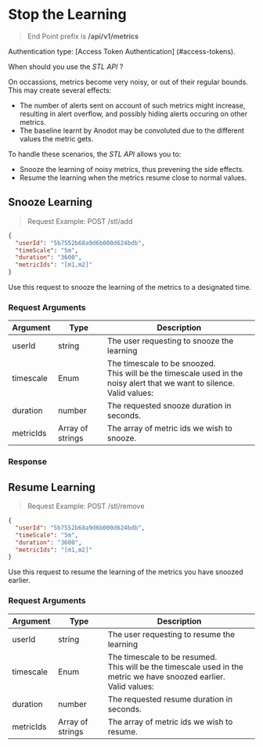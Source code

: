 # Stop the Learning

> End Point prefix is **/api/v1/metrics**

Authentication type: [Access Token Authentication] (#access-tokens).

When should you use the *STL API* ?

On occassions, metrics become very noisy, or out of their regular bounds. This may create several effects:</br>
* The number of alerts sent on account of such metrics might increase, resulting in alert overflow, and possibly hiding alerts occuring on other metrics.
* The baseline learnt by Anodot may be convoluted due to the different values the metric gets.

To handle these scenarios, the *STL API* allows you to:
* Snooze the learning of noisy metrics, thus prevening the side effects.
* Resume the learning when the metrics resume close to normal values.

## Snooze Learning

> Request Example: POST /stl/add

```json
{
  "userId": "5b7552b68a9d6b000d624bdb",
  "timeScale": "5m",
  "duration": "3600",
  "metricIds": "[m1,m2]"
}
```

Use this request to snooze the learning of the metrics to a designated time.

### Request Arguments

Argument | Type | Description
---------|------|------------
userId | string | The user requesting to snooze the learning
timescale | Enum | The timescale to be snoozed.</br>This will be the timescale used in the noisy alert that we want to silence.</br>Valid values:
duration | number | The requested snooze duration in seconds.
metricIds | Array of strings | The array of metric ids we wish to snooze. 

### Response

## Resume Learning

> Request Example: POST /stl/remove

```json
{
  "userId": "5b7552b68a9d6b000d624bdb",
  "timeScale": "5m",
  "duration": "3600",
  "metricIds": "[m1,m2]"
}
```

Use this request to resume the learning of the metrics you have snoozed earlier.

### Request Arguments

Argument | Type | Description
---------|------|------------
userId | string | The user requesting to resume the learning
timescale | Enum | The timescale to be resumed.</br>This will be the timescale used in the metric we have snoozed earlier.</br>Valid values:
duration | number | The requested resume duration in seconds.
metricIds | Array of strings | The array of metric ids we wish to resume. 